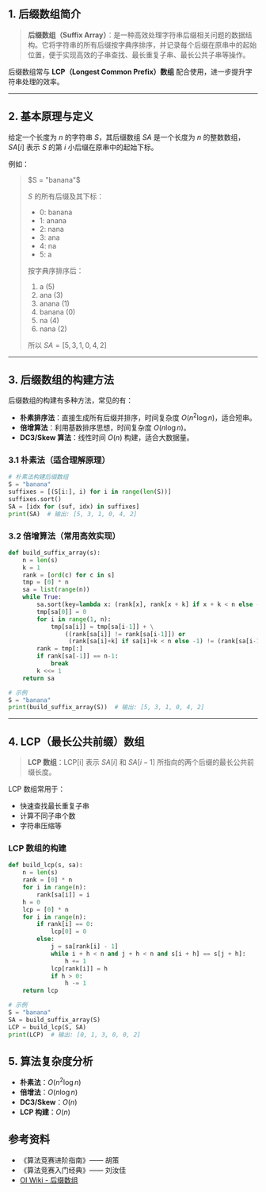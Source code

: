 ## 1. 后缀数组简介

> **后缀数组（Suffix Array）**：是一种高效处理字符串后缀相关问题的数据结构。它将字符串的所有后缀按字典序排序，并记录每个后缀在原串中的起始位置，便于实现高效的子串查找、最长重复子串、最长公共子串等操作。

后缀数组常与 **LCP（Longest Common Prefix）数组** 配合使用，进一步提升字符串处理的效率。

---

## 2. 基本原理与定义

给定一个长度为 $n$ 的字符串 $S$，其后缀数组 $SA$ 是一个长度为 $n$ 的整数数组，$SA[i]$ 表示 $S$ 的第 $i$ 小后缀在原串中的起始下标。

例如：

> $S = "banana"$
>
> $S$ 的所有后缀及其下标：
> - 0: banana
> - 1: anana
> - 2: nana
> - 3: ana
> - 4: na
> - 5: a
>
> 按字典序排序后：
> 1. a      (5)
> 2. ana    (3)
> 3. anana  (1)
> 4. banana (0)
> 5. na     (4)
> 6. nana   (2)
>
> 所以 $SA = [5, 3, 1, 0, 4, 2]$

---

## 3. 后缀数组的构建方法

后缀数组的构建有多种方法，常见的有：

- **朴素排序法**：直接生成所有后缀并排序，时间复杂度 $O(n^2 \log n)$，适合短串。
- **倍增算法**：利用基数排序思想，时间复杂度 $O(n \log n)$。
- **DC3/Skew 算法**：线性时间 $O(n)$ 构建，适合大数据量。

### 3.1 朴素法（适合理解原理）

```python
# 朴素法构建后缀数组
S = "banana"
suffixes = [(S[i:], i) for i in range(len(S))]
suffixes.sort()
SA = [idx for (suf, idx) in suffixes]
print(SA)  # 输出: [5, 3, 1, 0, 4, 2]
```

### 3.2 倍增算法（常用高效实现）

```python
def build_suffix_array(s):
    n = len(s)
    k = 1
    rank = [ord(c) for c in s]
    tmp = [0] * n
    sa = list(range(n))
    while True:
        sa.sort(key=lambda x: (rank[x], rank[x + k] if x + k < n else -1))
        tmp[sa[0]] = 0
        for i in range(1, n):
            tmp[sa[i]] = tmp[sa[i-1]] + \
                ((rank[sa[i]] != rank[sa[i-1]]) or
                 (rank[sa[i]+k] if sa[i]+k < n else -1) != (rank[sa[i-1]+k] if sa[i-1]+k < n else -1))
        rank = tmp[:]
        if rank[sa[-1]] == n-1:
            break
        k <<= 1
    return sa

# 示例
S = "banana"
print(build_suffix_array(S))  # 输出: [5, 3, 1, 0, 4, 2]
```

---

## 4. LCP（最长公共前缀）数组

> **LCP 数组**：LCP[i] 表示 $SA[i]$ 和 $SA[i-1]$ 所指向的两个后缀的最长公共前缀长度。

LCP 数组常用于：

- 快速查找最长重复子串
- 计算不同子串个数
- 字符串压缩等

### LCP 数组的构建

```python
def build_lcp(s, sa):
    n = len(s)
    rank = [0] * n
    for i in range(n):
        rank[sa[i]] = i
    h = 0
    lcp = [0] * n
    for i in range(n):
        if rank[i] == 0:
            lcp[0] = 0
        else:
            j = sa[rank[i] - 1]
            while i + h < n and j + h < n and s[i + h] == s[j + h]:
                h += 1
            lcp[rank[i]] = h
            if h > 0:
                h -= 1
    return lcp

# 示例
S = "banana"
SA = build_suffix_array(S)
LCP = build_lcp(S, SA)
print(LCP)  # 输出: [0, 1, 3, 0, 0, 2]
```

## 5. 算法复杂度分析

- **朴素法**：$O(n^2 \log n)$
- **倍增法**：$O(n \log n)$
- **DC3/Skew**：$O(n)$
- **LCP 构建**：$O(n)$

## 参考资料

- 《算法竞赛进阶指南》—— 胡策
- 《算法竞赛入门经典》—— 刘汝佳
- [OI Wiki - 后缀数组](https://oi-wiki.org/string/sa/)


